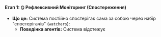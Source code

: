 **Етап 1: **`🪞`** Рефлексивний Моніторинг (Спостереження)**
* **Що це:** Система постійно спостерігає сама за собою через набір "спостерігачів" (`watchers`):
   * **Поведінка агентів:** Система відстежує